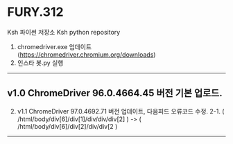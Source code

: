 # FURY.312

Ksh 파이썬 저장소
Ksh python repository

1. chromedriver.exe 업데이트 (https://chromedriver.chromium.org/downloads)
2. 인스타 봇.py 실행
-----
v1.0 ChromeDriver 96.0.4664.45 버전 기본 업로드.
----
2. v1.1 ChromeDriver 97.0.4692.71 버전 업데이트, 다음피드 오류코드 수정. 
2-1. ( /html/body/div[6]/div[1]/div/div/div[2] ) -> ( /html/body/div[6]/div[2]/div/div[2 )
----
